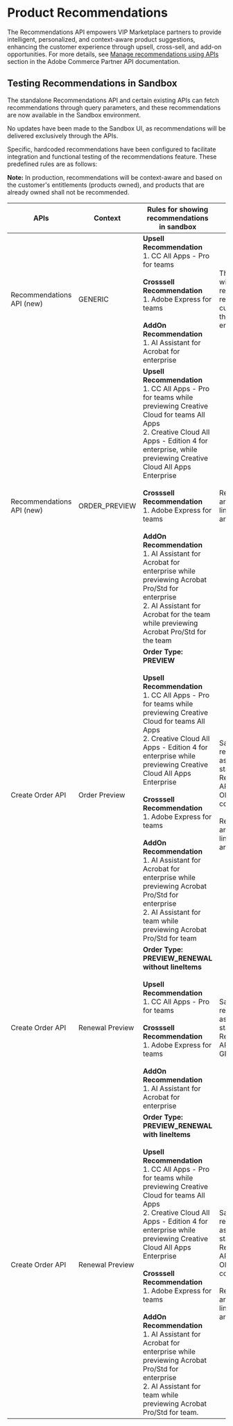 # Product Recommendations

The Recommendations API empowers VIP Marketplace partners to provide intelligent, personalized, and context-aware product suggestions, enhancing the customer experience through upsell, cross-sell, and add-on opportunities. For more details, see [Manage recommendations using APIs](/src/pages/docs/recommendations/apis.md) section in the Adobe Commerce Partner API documentation.

## Testing Recommendations in Sandbox

The standalone Recommendations API and certain existing APIs can fetch recommendations through query parameters, and these recommendations are now available in the Sandbox environment.

No updates have been made to the Sandbox UI, as recommendations will be delivered exclusively through the APIs.

Specific, hardcoded recommendations have been configured to facilitate integration and functional testing of the recommendations feature. These predefined rules are as follows:

**Note:** In production, recommendations will be context-aware and based on the customer's entitlements (products owned), and products that are already owned shall not be recommended.

| APIs                    | Context         | Rules for showing recommendations in sandbox                                                                                                                                                                                                 | Comments                                                                 |
|-------------------------|-----------------|---------------------------------------------------------------------------------------------------------------------------------------------------------------------------------------------------------------------------------------------|--------------------------------------------------------------------------|
| Recommendations API (new) | GENERIC         | **Upsell Recommendation**<br />1. CC All Apps - Pro for teams<br /><br />**Crosssell Recommendation**<br />1. Adobe Express for teams<br /><br />**AddOn Recommendation**<br />1. AI Assistant for Acrobat for enterprise                                  | These products will be recommended regardless of the customer and their current entitlements. |
| Recommendations API (new) | ORDER_PREVIEW   | **Upsell Recommendation**<br />1. CC All Apps - Pro for teams while previewing Creative Cloud for teams All Apps<br />2. Creative Cloud All Apps - Edition 4 for enterprise, while previewing Creative Cloud All Apps Enterprise<br /><br />**Crosssell Recommendation**<br />1. Adobe Express for teams<br /><br />**AddOn Recommendation**<br />1. AI Assistant for Acrobat for enterprise while previewing Acrobat Pro/Std for enterprise<br />2. AI Assistant for Acrobat for the team while previewing Acrobat Pro/Std for the team | Recommendations are subject to the lineItem(s) that are previewed. |
| Create Order API        | Order Preview   | **Order Type: PREVIEW**<br /><br />**Upsell Recommendation**<br />1. CC All Apps - Pro for teams while previewing Creative Cloud for teams All Apps<br />2. Creative Cloud All Apps - Edition 4 for enterprise while previewing Creative Cloud All Apps Enterprise<br /><br />**Crosssell Recommendation**<br />1. Adobe Express for teams<br /><br />**AddOn Recommendation**<br />1. AI Assistant for Acrobat for enterprise while previewing Acrobat Pro/Std for enterprise<br />2. AI Assistant for team while previewing Acrobat Pro/Std for team | Same recommendations as exposed for the standalone Recommendations API in the ORDER_PREVIEW context.<br /><br />Recommendations are subject to the lineItem(s) that are previewed. |
| Create Order API        | Renewal Preview | **Order Type: PREVIEW_RENEWAL without lineItems**<br /><br />**Upsell Recommendation**<br />1. CC All Apps - Pro for teams<br /><br />**Crosssell Recommendation**<br />1. Adobe Express for teams<br /><br />**AddOn Recommendation**<br />1. AI Assistant for Acrobat for enterprise | Same recommendations as exposed for the standalone Recommendations API in the GENERIC context |
| Create Order API        | Renewal Preview | **Order Type: PREVIEW_RENEWAL with lineItems**<br /><br />**Upsell Recommendation**<br />1. CC All Apps - Pro for teams while previewing Creative Cloud for teams All Apps<br />2. Creative Cloud All Apps - Edition 4 for enterprise while previewing Creative Cloud All Apps Enterprise<br /><br />**Crosssell Recommendation**<br />1. Adobe Express for teams<br /><br />**AddOn Recommendation**<br />1. AI Assistant for Acrobat for enterprise while previewing Acrobat Pro/Std for enterprise<br />2. AI Assistant for team while previewing Acrobat Pro/Std for team. | Same recommendations as exposed for the standalone Recommendations API in the ORDER_PREVIEW context.<br /><br />Recommendations are subject to the lineItem(s) that are previewed. |
